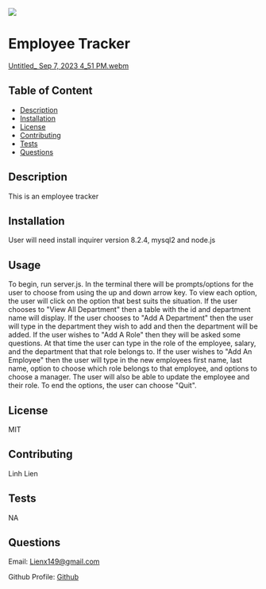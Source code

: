 [<img src="https://img.shields.io/badge/License-MIT-yellow.svg">](https://opensource.org/licenses/MIT)
  # Employee Tracker
[Untitled_ Sep 7, 2023 4_51 PM.webm](https://github.com/liex149/employee-tracker/assets/132797792/545c20ea-b507-4756-8e20-ed8ac2db2b98)
## Table of Content 

- [Description](#description)
- [Installation](#installation)
- [License](#license)
- [Contributing](#contributing)
- [Tests](#tests)
- [Questions](#questions)

## Description 
This is an employee tracker

## Installation 
User will need install inquirer version 8.2.4, mysql2 and node.js

## Usage 
To begin, run server.js. In the terminal there will be prompts/options for the user to choose from using the up and down arrow key. To view each option, the user will click on the option that best suits the situation. If the user chooses to "View All Department" then a table with the id and department name will display. If the user chooses to "Add A Department" then the user will type in the department they wish to add and then the department will be added. If the user wishes to "Add A Role" then they will be asked some questions. At that time the user can type in the role of the employee, salary, and the department that that role belongs to. If the user wishes to "Add An Employee" then the user will type in the new employees first name, last name, option to choose which role belongs to that employee, and options to choose a manager. The user will also be able to update the employee and their role. To end the options, the user can choose "Quit". 

## License 
MIT

## Contributing 
Linh Lien

## Tests 
NA

## Questions 
Email: Lienx149@gmail.com 

Github Profile: [Github](https://github.com/Liex149)
